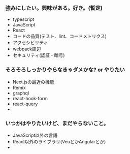 ### 強みにしたい。興味がある。好き。(暫定)
* typescript
* JavaScript
* React
* コードの品質(テスト、lint、コードメトリクス)
* アクセシビリティ
* webpack周辺
* セキュリティ(認証・暗号)

### そろそろしっかりやらなきゃダメかな? or やりたい
* Next.jsの最近の機能
* Remix
* graphql
* react-hook-form
* react-query
*

### いつかはやりたいけど、まだやらないこと。
* JavaScript以外の言語
* React以外のライブラリ(VeuとかAngularとか)
* 